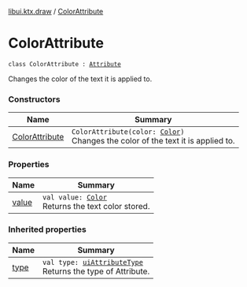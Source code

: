 [libui.ktx.draw](../README.md) / [ColorAttribute](README.md)

# ColorAttribute

`class ColorAttribute : `[`Attribute`](../-attribute/README.md)

Changes the color of the text it is applied to.

### Constructors

| Name | Summary |
|---|---|
| [ColorAttribute](-color-attribute.md) | `ColorAttribute(color: `[`Color`](../-color/README.md)`)`<br>Changes the color of the text it is applied to. |

### Properties

| Name | Summary |
|---|---|
| [value](value.md) | `val value: `[`Color`](../-color/README.md)<br>Returns the text color stored. |

### Inherited properties

| Name | Summary |
|---|---|
| [type](../-attribute/type.md) | `val type: `[`uiAttributeType`](../../libui/ui-attribute-type.md)<br>Returns the type of Attribute. |
